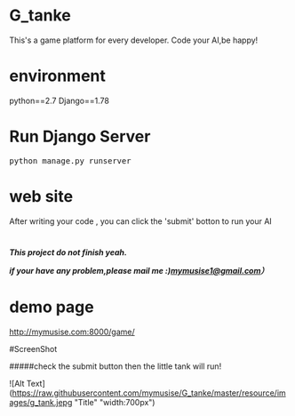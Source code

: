 # G_tanke
This's a game platform for every developer.
Code your AI,be happy!

# environment
python==2.7 Django==1.78

# Run Django Server
<pre>
python manage.py runserver 
</pre>
# web site
After writing your code , you can click the 'submit' botton to run your AI 
# 
<h5>This project do not finish yeah.<p>if your have any problem,please mail me :)<a href="mailto:mymusise1@gmail.com?subject=selenium&amp;body=HI，mymusise.">mymusise1@gmail.com</a>）</p></h5>

# demo page
<a href='http://mymusise.com:8000/game/'>http://mymusise.com:8000/game/<a>

#ScreenShot

#####check the submit button then the little tank will run!

![Alt Text](https://raw.githubusercontent.com/mymusise/G_tanke/master/resource/images/g_tank.jepg "Title" "width:700px")

